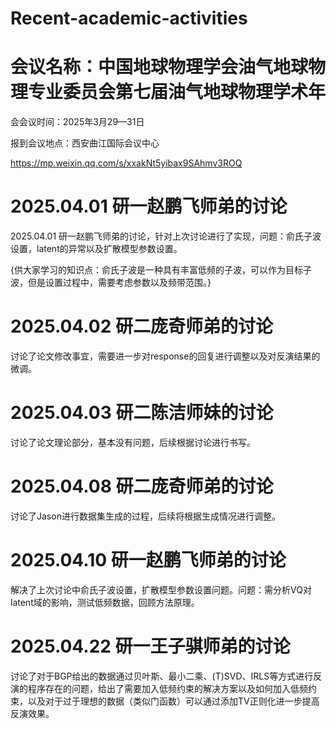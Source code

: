 # Recent-academic-activities
# 会议名称：中国地球物理学会油气地球物理专业委员会第七届油气地球物理学术年

会会议时间：2025年3月29—31日

报到会议地点：西安曲江国际会议中心

https://mp.weixin.qq.com/s/xxakNt5yibax9SAhmv3ROQ

# 2025.04.01 研一赵鹏飞师弟的讨论
2025.04.01 研一赵鹏飞师弟的讨论，针对上次讨论进行了实现，问题：俞氏子波设置，latent的异常以及扩散模型参数设置。

{供大家学习的知识点：俞氏子波是一种具有丰富低频的子波，可以作为目标子波，但是设置过程中，需要考虑参数以及频带范围。}

# 2025.04.02 研二庞奇师弟的讨论
 讨论了论文修改事宜，需要进一步对response的回复进行调整以及对反演结果的微调。
 
# 2025.04.03 研二陈洁师妹的讨论
讨论了论文理论部分，基本没有问题，后续根据讨论进行书写。

# 2025.04.08 研二庞奇师弟的讨论  
讨论了Jason进行数据集生成的过程，后续将根据生成情况进行调整。

# 2025.04.10 研一赵鹏飞师弟的讨论
解决了上次讨论中俞氏子波设置，扩散模型参数设置问题。问题：需分析VQ对latent域的影响，测试低频数据，回顾方法原理。

# 2025.04.22 研一王子骐师弟的讨论
讨论了对于BGP给出的数据通过贝叶斯、最小二乘、(T)SVD、IRLS等方式进行反演的程序存在的问题，给出了需要加入低频约束的解决方案以及如何加入低频约束，以及对于过于理想的数据（类似门函数）可以通过添加TV正则化进一步提高反演效果。
